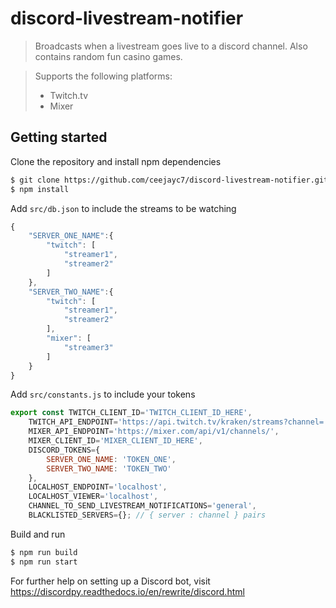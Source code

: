 ﻿# discord-livestream-notifier
> Broadcasts when a livestream goes live to a discord channel. Also contains random fun casino games.

>Supports the following platforms:
>* Twitch.tv
>* Mixer

## Getting started
Clone the repository and install npm dependencies
```bash
$ git clone https://github.com/ceejayc7/discord-livestream-notifier.git
$ npm install
```

Add `src/db.json` to include the streams to be watching
```js
{
    "SERVER_ONE_NAME":{
        "twitch": [
            "streamer1",
            "streamer2"
        ]
    },
    "SERVER_TWO_NAME":{
        "twitch": [
            "streamer1",
            "streamer2"
        ],
        "mixer": [
            "streamer3"
        ]
    }
}
```

Add `src/constants.js` to include your tokens
```js
export const TWITCH_CLIENT_ID='TWITCH_CLIENT_ID_HERE',
    TWITCH_API_ENDPOINT='https://api.twitch.tv/kraken/streams?channel=',
    MIXER_API_ENDPOINT='https://mixer.com/api/v1/channels/',
    MIXER_CLIENT_ID='MIXER_CLIENT_ID_HERE',
    DISCORD_TOKENS={
        SERVER_ONE_NAME: 'TOKEN_ONE',
        SERVER_TWO_NAME: 'TOKEN_TWO'
    },
    LOCALHOST_ENDPOINT='localhost',
    LOCALHOST_VIEWER='localhost',
    CHANNEL_TO_SEND_LIVESTREAM_NOTIFICATIONS='general',
    BLACKLISTED_SERVERS={}; // { server : channel } pairs
```

Build and run
```bash
$ npm run build
$ npm run start
```

For further help on setting up a Discord bot, visit https://discordpy.readthedocs.io/en/rewrite/discord.html
